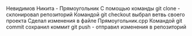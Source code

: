 Невидимов Никита - Прямоугольник
С помощью команды git clone - склонировал репозиторий 
Командой git checkout выбрал ветвь своего проекта
Сделал изменения в файле Прямоугольник.cpp
Командой git commit сохранил коммит
git push - отправил изменения в репозиторий
